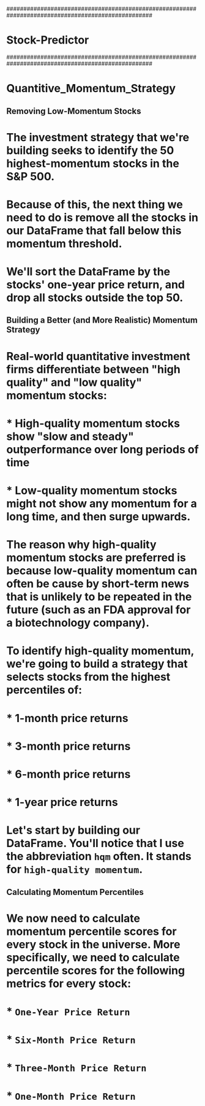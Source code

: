 ###################################################################################################
# Stock-Predictor
 

###################################################################################################
# Quantitive_Momentum_Strategy
## Removing Low-Momentum Stocks
# The investment strategy that we're building seeks to identify the 50 highest-momentum stocks in the S&P 500.
# Because of this, the next thing we need to do is remove all the stocks in our DataFrame that fall below this momentum threshold. 
# We'll sort the DataFrame by the stocks' one-year price return, and drop all stocks outside the top 50.

## Building a Better (and More Realistic) Momentum Strategy
#
# Real-world quantitative investment firms differentiate between "high quality" and "low quality" momentum stocks:
#
# * High-quality momentum stocks show "slow and steady" outperformance over long periods of time
# * Low-quality momentum stocks might not show any momentum for a long time, and then surge upwards.
#
# The reason why high-quality momentum stocks are preferred is because low-quality momentum can often be cause by short-term news that is unlikely to be repeated in the future (such as an FDA approval for a biotechnology company).
#
# To identify high-quality momentum, we're going to build a strategy that selects stocks from the highest percentiles of: 
#
# * 1-month price returns
# * 3-month price returns
# * 6-month price returns
# * 1-year price returns
#
# Let's start by building our DataFrame. You'll notice that I use the abbreviation `hqm` often. It stands for `high-quality momentum`.

## Calculating Momentum Percentiles
# 
# We now need to calculate momentum percentile scores for every stock in the universe. More specifically, we need to calculate percentile scores for the following metrics for every stock:
# 
# * `One-Year Price Return`
# * `Six-Month Price Return`
# * `Three-Month Price Return`
# * `One-Month Price Return`


